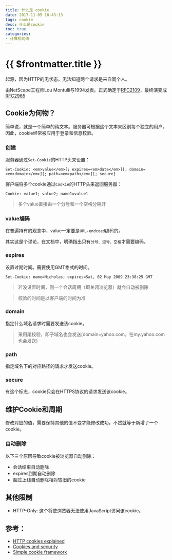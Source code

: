 ```yaml
---
title: 什么是 cookie
date: 2017-11-05 18:43:13
tags: cookie
desc: 什么是cookie
toc: true
categories:
- 计算机网络
---
```


# {{ $frontmatter.title }}

起源，因为HTTP的无状态，无法知道两个请求是来自同个人。

由NetScape工程师Lou Montulli与1994发表。正式确定于[RFC2109](http://tools.ietf.org/html/rfc2109)，最终演变成[RFC2965](http://tools.ietf.org/html/rfc2965)

<!-- more -->

## Cookie为何物？

简单说，就是一个简单的纯文本。服务器可根据这个文本来区别每个独立的用户。因此，cookie经常被应用于登录和信息校验。

### 创建

服务器通过`Set-Cookie`的HTTP头来设置：

```
Set-Cookie: <em>value</em>[; expires=<em>date</em>][; domain=<em>domain</em>][; path=<em>path</em>][; secure]
```

客户端将多个cookie通过`Cookie`的HTTP头来返回服务器：

```
Cookie: value1; value2; name1=value1
```

> 多个value直接由一个分号和一个空格分隔开

### value编码

在普遍持有的观念中，value一定要是`URL-endcoed`编码的。

其实这是个谬论，在文档中，明确指出只有`分号、逗号、空格`才需要编码。

### expires

设置过期时间。需要使用GMT格式的时间。


```
Set-Cookie: name=Nicholas; expires=Sat, 02 May 2009 23:38:25 GMT
```

> 若没设置时间，则一个会话周期（即关闭浏览器）就会自动被删除

> 校验的时间是以客户端的时间为准

### domain

指定什么域名请求时需要发送该cookie。

> 采用尾校验，即子域名也会发送(domain=yahoo.com，在my.yahoo.com也会发送)

### path

指定域名下的对应路径的请求才发送cookie。


### secure

有这个标志，cookie只会在HTTPS协议的请求发送该cookie。

## 维护Cookie和周期

修改对应的值，需要保持其他的值不变才能修改成功。不然就等于新增了一个cookie。


### 自动删除

以下三个原因导致cookie被浏览器自动删除：

- 会话结束自动删除
- expires到期自动删除
- 超过上线自动删除相对较旧的cookie

## 其他限制

- HTTP-Only: 这个将使浏览器无法使用JavaScript访问该cookie。


## 参考：

- [HTTP cookies explained](https://www.nczonline.net/blog/2009/05/05/http-cookies-explained/)
- [Cookies and security](https://www.nczonline.net/blog/2009/05/12/cookies-and-security/)
- [Simple cookie framework](https://developer.mozilla.org/en-US/docs/Web/API/Document/cookie/Simple_document.cookie_framework)